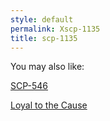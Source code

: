 ```yaml
---
style: default
permalink: Xscp-1135
title: scp-1135
---
```

You may also like:

[SCP-546](http://scp-wiki.net/scp-546)

[Loyal to the Cause](http://scp-wiki.net/loyal-to-the-cause)
